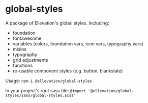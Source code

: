 # global-styles
A package of Ellevation's global styles. Including:
- foundation
- fontawesome
- variables (colors, foundation vars, icon vars, typography vars)
- mixins
- typography
- grid adjustments
- functions
- re-usable component styles (e.g. button, blankslate)

Usage:
`npm i @ellevation/global-styles`

In your project's root sass file:
`@import '@ellevation/global-styles/sass/global-styles.scss'`

